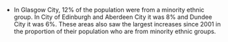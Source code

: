 * In Glasgow City, 12% of the population were from a minority ethnic group. In City of Edinburgh and Aberdeen City it was 8% and Dundee City it was 6%. These areas also saw the largest increases since 2001 in the proportion of their population who are from minority ethnic groups.
